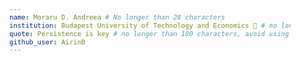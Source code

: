 ```yaml
---
name: Moraru D. Andreea # No longer than 28 characters
institution: Budapest University of Technology and Economics 🚩 # no longer than 58 characters
quote: Persistence is key # no longer than 100 characters, avoid using quotes(") to guarantee the format remains the same.
github_user: AirinB
---
```

